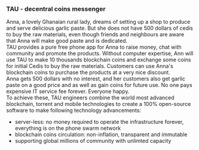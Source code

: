 ### TAU - decentral coins messenger
Anna, a lovely Ghanaian rural lady, dreams of setting up a shop to produce and serve delicious garlic paste. But she does not have 500 dollars of cedis to buy the raw materials, even though friends and neighbours are aware that Anna will make good paste and is dedicated. <br>
TAU provides a pure free phone app for Anna to raise money, chat with community and promote the products. Without computer expertise, Ann will use TAU to make 10 thousands blockchain coins and exchange some coins for initial Cedis to buy the raw materials. Customers can use Anna's blockchain coins to purchase the products at a very nice discount. <br>
Anna gets 500 dollars with no interest, and her customers also get garlic paste on a good price and as well as gain coins for future use. No one pays expensive IT service fee forever. Everyone happy. <br>
To achieve these, TAU engineers combine the world most advanced blockchain, torrent and mobile technologies to create a 100% open-source software to make following technology advancements:
* server-less: no money required to operate the infrastructure forever, everything is on the phone swarm network
* blockchain coins circulation: non-inflation, transparent and immutable
* supporting global millions of community with unlimted capacity
